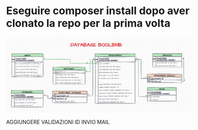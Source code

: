 # Eseguire composer install dopo aver clonato la repo per la prima volta

![alt text](BoolBNB_db.jpg)

<!-- $faker = new Faker\Generator();
$faker->addProvider(new Faker\Provider\en_AU\Address($faker));
$faker->state; // will give you only Australian states -->


AGGIUNGERE VALIDAZIONI ID
INVIO MAIL